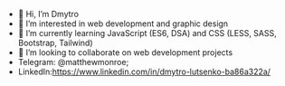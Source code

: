 - 👋 Hi, I’m Dmytro
- 👀 I’m interested in web development and graphic design
- 🌱 I’m currently learning JavaScript (ES6, DSA) and CSS (LESS, SASS, Bootstrap, Tailwind)
- 💞️ I’m looking to collaborate on web development projects
- Telegram: @matthewmonroe; 
- LinkedIn:https://www.linkedin.com/in/dmytro-lutsenko-ba86a322a/
